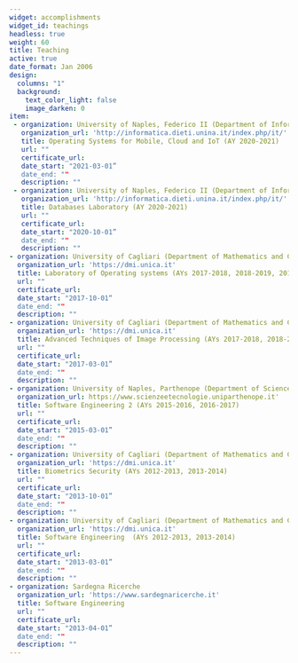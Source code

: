 ```yaml
---
widget: accomplishments
widget_id: teachings
headless: true
weight: 60
title: Teaching
active: true
date_format: Jan 2006
design:
  columns: "1"
  background:
    text_color_light: false
    image_darken: 0
item:
 - organization: University of Naples, Federico II (Department of Information Technology and Electrical Engineering)
   organization_url: 'http://informatica.dieti.unina.it/index.php/it/'
   title: Operating Systems for Mobile, Cloud and IoT (AY 2020-2021)
   url: ""
   certificate_url: 
   date_start: "2021-03-01”
   date_end: ""
   description: ""
 - organization: University of Naples, Federico II (Department of Information Technology and Electrical Engineering)
   organization_url: 'http://informatica.dieti.unina.it/index.php/it/'
   title: Databases Laboratory (AY 2020-2021)
   url: ""
   certificate_url: 
   date_start: "2020-10-01”
   date_end: ""
   description: ""
- organization: University of Cagliari (Department of Mathematics and Computer Sciences)
  organization_url: 'https://dmi.unica.it'
  title: Laboratory of Operating systems (AYs 2017-2018, 2018-2019, 2019-2020)
  url: ""
  certificate_url: 
  date_start: "2017-10-01“
  date_end: ""
  description: ""
- organization: University of Cagliari (Department of Mathematics and Computer Sciences)
  organization_url: 'https://dmi.unica.it'
  title: Advanced Techniques of Image Processing (AYs 2017-2018, 2018-2019, 2019-2020)
  url: ""
  certificate_url: 
  date_start: "2017-03-01”
  date_end: ""
  description: ""
- organization: University of Naples, Parthenope (Department of Sciences and Technologies)
  organization_url: https://www.scienzeetecnologie.uniparthenope.it'
  title: Software Engineering 2 (AYs 2015-2016, 2016-2017)
  url: ""
  certificate_url: 
  date_start: "2015-03-01”
  date_end: ""
  description: ""
- organization: University of Cagliari (Department of Mathematics and Computer Sciences)
  organization_url: 'https://dmi.unica.it'
  title: Biometrics Security (AYs 2012-2013, 2013-2014)
  url: ""
  certificate_url: 
  date_start: "2013-10-01”
  date_end: ""
  description: ""
- organization: University of Cagliari (Department of Mathematics and Computer Sciences)
  organization_url: 'https://dmi.unica.it'
  title: Software Engineering  (AYs 2012-2013, 2013-2014)
  url: ""
  certificate_url: 
  date_start: "2013-03-01”
  date_end: ""
  description: ""
- organization: Sardegna Ricerche
  organization_url: 'https://www.sardegnaricerche.it'
  title: Software Engineering
  url: ""
  certificate_url: 
  date_start: "2013-04-01”
  date_end: ""
  description: ""
---
```

